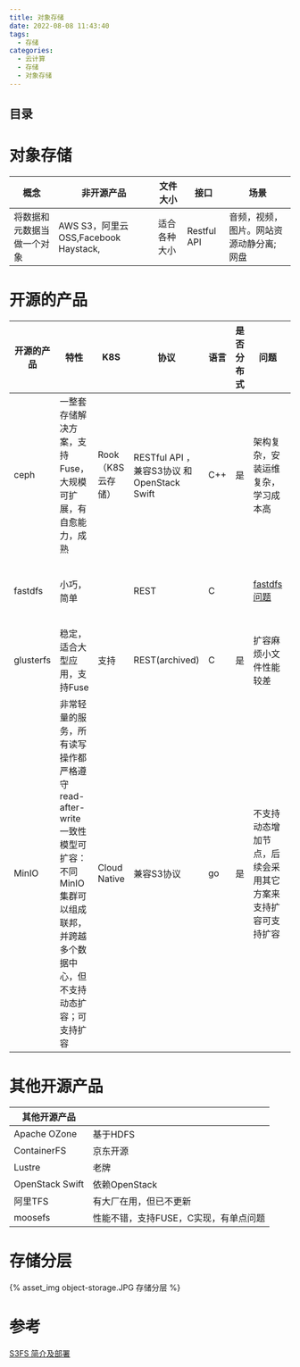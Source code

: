 ```yaml
---
title: 对象存储
date: 2022-08-08 11:43:40
tags:
  - 存储
categories:
  - 云计算
  - 存储
  - 对象存储
---
```


<p></p>
<!-- more -->

## 目录
<!-- toc -->

# 对象存储

| 概念                       | 非开源产品                           | 文件大小     | 接口        | 场景                                     |
| -------------------------- | ------------------------------------ | ------------ | ----------- | ---------------------------------------- |
| 将数据和元数据当做一个对象 | AWS S3，阿里云OSS,Facebook Haystack, | 适合各种大小 | Restful API | 音频，视频，图片。网站资源动静分离; 网盘 |


# 开源的产品

| 开源的产品 | 特性                                                         | K8S               | 协议                                        | 语言 | 是否分布式 | 问题                                                         | 客户端       | Git Star |
| ---------- | ------------------------------------------------------------ | ----------------- | ------------------------------------------- | ---- | ---------- | ------------------------------------------------------------ | ------------ | -------- |
| ceph       | 一整套存储解决方案，支持Fuse，大规模可扩展，有自愈能力，成熟 | Rook（K8S云存储） | RESTful API ，兼容S3协议 和 OpenStack Swift | C++  | 是         | 架构复杂，安装运维复杂，学习成本高                           | 有java客户端 | 8.5k     |
| fastdfs    | 小巧，简单                                                   |                   | REST                                        | C    |            | [fastdfs问题](https://blog.csdn.net/zollty/article/details/108331055) | 有java客户端 | 6.9k     |
| glusterfs  | 稳定，适合大型应用，支持Fuse                                 | 支持              | REST(archived)                              | C    | 是         | 扩容麻烦小文件性能较差                                       |              | 2.8k     |
| MinIO      | 非常轻量的服务，所有读写操作都严格遵守read-after-write一致性模型可扩容：不同MinIO集群可以组成联邦，并跨越多个数据中心，但不支持动态扩容；可支持扩容 | Cloud Native      | 兼容S3协议                                  | go   | 是         | 不支持动态增加节点，后续会采用其它方案来支持扩容可支持扩容   | 有java客户端 | 24.7k    |

# 其他开源产品

| 其他开源产品    |                                       |
| --------------- | ------------------------------------- |
| Apache OZone    | 基于HDFS                              |
| ContainerFS     | 京东开源                              |
| Lustre          | 老牌                                  |
| OpenStack Swift | 依赖OpenStack                         |
| 阿里TFS         | 有大厂在用，但已不更新                |
| moosefs         | 性能不错，支持FUSE，C实现，有单点问题 |


# 存储分层
{% asset_img  object-storage.JPG   存储分层 %}


# 参考
[S3FS 简介及部署](https://zhuanlan.zhihu.com/p/109777654)

   
